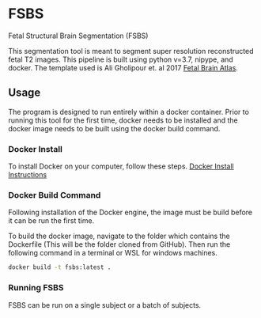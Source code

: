 # FSBS 


Fetal Structural Brain Segmentation (FSBS) 

This segmentation tool is meant to segment super resolution reconstructed fetal T2 images. This pipeline is built using python v=3.7, nipype, and docker. The template used is Ali Gholipour et. al 2017 [Fetal Brain Atlas](http://crl.med.harvard.edu/research/fetal_brain_atlas/). 


## Usage 

The program is designed to run entirely within a docker container. Prior to running this tool for the first time, docker needs to be installed and the docker image needs to be built using the docker build command. 


### Docker Install 

To install Docker on your computer, follow these steps. [Docker Install Instructions](https://docs.docker.com/engine/install/)


### Docker Build Command

Following installation of the Docker engine, the image must be build before it can be run the first time. 

To build the docker image, navigate to the folder which contains the Dockerfile (This will be the folder cloned from GitHub). Then run the following command in a terminal or WSL for windows machines. 

```bash
docker build -t fsbs:latest .
```


### Running FSBS

FSBS can be run on a single subject or a batch of subjects. 


